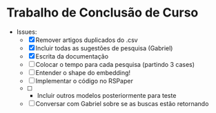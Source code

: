 # Trabalho de Conclusão de Curso

- Issues:
  - [x] Remover artigos duplicados do .csv
  - [x] Incluir todas as sugestões de pesquisa (Gabriel)
  - [x] Escrita da documentação
  - [ ] Colocar o tempo para cada pesquisa (partindo 3 cases)
  - [ ] Entender o shape do embedding!
  - [ ] Implementar o código no RSPaper
  - [ ] + Incluir outros modelos posteriormente para teste
  - [ ] Conversar com Gabriel sobre se as buscas estão retornando